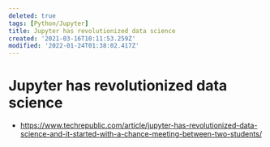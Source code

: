 ```yaml
---
deleted: true
tags: [Python/Jupyter]
title: Jupyter has revolutionized data science
created: '2021-03-16T10:11:53.259Z'
modified: '2022-01-24T01:38:02.417Z'
---
```


# Jupyter has revolutionized data science

* https://www.techrepublic.com/article/jupyter-has-revolutionized-data-science-and-it-started-with-a-chance-meeting-between-two-students/


